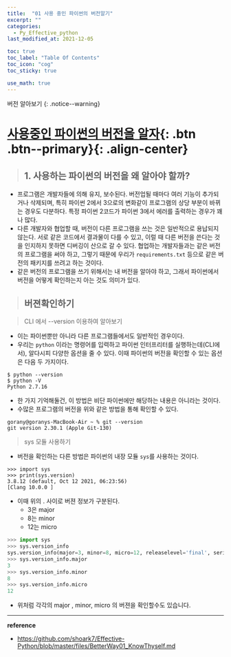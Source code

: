 ```yaml
---
title:  "01 사용 중인 파이썬의 버전알기"
excerpt: ""
categories:
  - Py_Effective_python
last_modified_at: 2021-12-05

toc: true
toc_label: "Table Of Contents"
toc_icon: "cog"
toc_sticky: true

use_math: true
---
```


 버전 알아보기
{: .notice--warning}

# [사용중인 파이썬의 버전을 알자](#link){: .btn .btn--primary}{: .align-center}

> ## 1. 사용하는 파이썬의 버전을 왜 알아야 할까?

- 프로그램은 개발자들에 의해 유지, 보수된다. 버전업될 때마다 여러 기능이 추가되거나 삭제되며,
  특히 파이썬 2에서 3으로의 변화같이 프로그램의 상당 부분이 바뀌는 경우도 다분하다.
  특정 파이썬 2코드가 파이썬 3에서 에러를 출력하는 경우가 꽤나 많다.
- 다른 개발자와 협업할 때, 버전이 다른 프로그램을 쓰는 것은 일반적으로 용납되지 않는다.
  서로 같은 코드에서 결과물이 다를 수 있고, 이럴 때 다른 버전을 쓴다는 것을 인지하지 못하면
  디버깅이 산으로 갈 수 있다. 협업하는 개발자들과는 같은 버전의 프로그램을 써야 하고,
  그렇기 때문에 우리가 `requirements.txt` 등으로 같은 버전의 패키지를 쓰려고 하는 것이다.
- 같은 버전의 프로그램을 쓰기 위해서는 내 버전을 알아야 하고,
  그래서 파이썬에서 버전을 어떻게 확인하는지 아는 것도 의미가 있다.

> ## 버젼확인하기

> CLI 에서 --version 이용하여 알아보기

- 이는 파이썬뿐만 아니라 다른 프로그램들에서도 일반적인 경우이다.
- 우리는 `python` 이라는 명령어를 입력하고 파이썬 인터프리터를 실행하는데(CLI에서), 알다시피 다양한 옵션을 줄 수 있다. 이때 파이썬의 버전을 확인할 수 있는 옵션은 다음 두 가지이다.

```
$ python --version
$ python -V
Python 2.7.16
```

- 한 가지 기억해둘건, 이 방법은 비단 파이썬에만 해당하는 내용은 아니라는 것이다.
- 수많은 프로그램의 버전을 위와 같은 방법을 통해 확인할 수 있다.

```
gorany@goranys-MacBook-Air ~ % git --version
git version 2.30.1 (Apple Git-130)
```

> sys 모듈 사용하기

- 버전을 확인하는 다른 방법은 파이썬의 내장 모듈 `sys`를 사용하는 것이다.

```
>>> import sys
>>> print(sys.version)
3.8.12 (default, Oct 12 2021, 06:23:56) 
[Clang 10.0.0 ]
```

- 이때 위의 . 사이로 버젼 정보가 구분된다.
  - 3은 major
  - 8는 minor
  - 12는 micro

```python
>>> import sys
>>> sys.version_info
sys.version_info(major=3, minor=8, micro=12, releaselevel='final', serial=0)
>>> sys.version_info.major
3
>>> sys.version_info.minor
8
>>> sys.version_info.micro
12
```

- 위처럼 각각의 major , minor, micro 의 버젼을 확인할수도 있습니다.

---

**reference**

- <https://github.com/shoark7/Effective-Python/blob/master/files/BetterWay01_KnowThyself.md>



